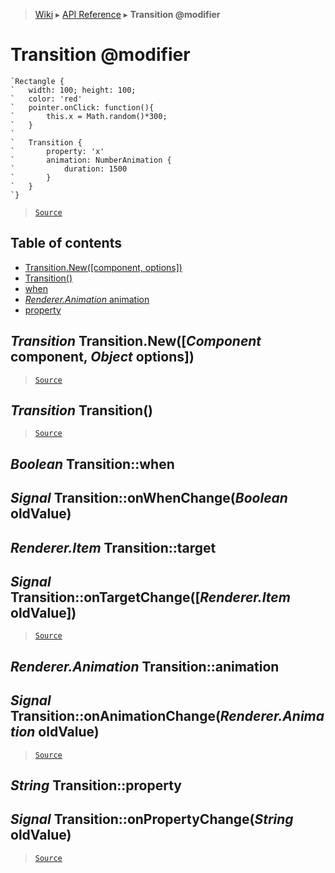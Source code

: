 > [Wiki](Home) ▸ [API Reference](API-Reference) ▸ **Transition @modifier**

Transition @modifier
====================

```nml
`Rectangle {
`   width: 100; height: 100;
`   color: 'red'
`   pointer.onClick: function(){
`       this.x = Math.random()*300;
`   }
`
`   Transition {
`       property: 'x'
`       animation: NumberAnimation {
`           duration: 1500
`       }
`   }
`}
```

> [`Source`](/Neft-io/neft/tree/master/src/renderer/types/extensions/transition.litcoffee#transition-modifier)

## Table of contents
  * [Transition.New([component, options])](#transition-transitionnewcomponent-component-object-options)
  * [Transition()](#transition-transition)
  * [when](#boolean-transitionwhen)
  * [*Renderer.Animation* animation](#rendereranimation-transitionanimation)
  * [property](#string-transitionproperty)

*Transition* Transition.New([*Component* component, *Object* options])
----------------------------------------------------------------------

> [`Source`](/Neft-io/neft/tree/master/src/renderer/types/extensions/transition.litcoffee#transition-transitionnewcomponent-component-object-options)

*Transition* Transition()
-------------------------

> [`Source`](/Neft-io/neft/tree/master/src/renderer/types/extensions/transition.litcoffee#transition-transition)

*Boolean* Transition::when
--------------------------
## *Signal* Transition::onWhenChange(*Boolean* oldValue)
*Renderer.Item* Transition::target
----------------------------------
## *Signal* Transition::onTargetChange([*Renderer.Item* oldValue])

> [`Source`](/Neft-io/neft/tree/master/src/renderer/types/extensions/transition.litcoffee#boolean-transitionwhen-signal-transitiononwhenchangeboolean-oldvaluerendereritem-transitiontarget-signal-transitionontargetchangerendereritem-oldvalue)

*Renderer.Animation* Transition::animation
------------------------------------------
## *Signal* Transition::onAnimationChange(*Renderer.Animation* oldValue)

> [`Source`](/Neft-io/neft/tree/master/src/renderer/types/extensions/transition.litcoffee#rendereranimation-transitionanimation-signal-transitiononanimationchangerendereranimation-oldvalue)

*String* Transition::property
-----------------------------
## *Signal* Transition::onPropertyChange(*String* oldValue)

> [`Source`](/Neft-io/neft/tree/master/src/renderer/types/extensions/transition.litcoffee#string-transitionproperty-signal-transitiononpropertychangestring-oldvalue)

